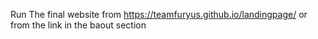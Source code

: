 Run The final website from https://teamfuryus.github.io/landingpage/ or from the link in the baout section
